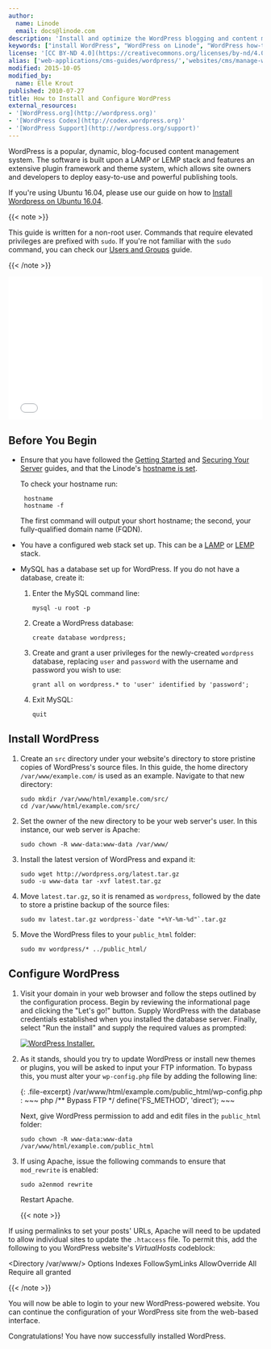 ```yaml
---
author:
  name: Linode
  email: docs@linode.com
description: 'Install and optimize the WordPress blogging and content management system on your Linode.'
keywords: ["install WordPress", "WordPress on Linode", "WordPress how-to", " how to install wordpress", " how to configure wordpress"]
license: '[CC BY-ND 4.0](https://creativecommons.org/licenses/by-nd/4.0)'
alias: ['web-applications/cms-guides/wordpress/','websites/cms/manage-web-content-with-wordpress/']
modified: 2015-10-05
modified_by:
  name: Elle Krout
published: 2010-07-27
title: How to Install and Configure WordPress
external_resources:
- '[WordPress.org](http://wordpress.org)'
- '[WordPress Codex](http://codex.wordpress.org)'
- '[WordPress Support](http://wordpress.org/support)'
---
```


WordPress is a popular, dynamic, blog-focused content management system. The software is built upon a LAMP or LEMP stack and features an extensive plugin framework and theme system, which allows site owners and developers to deploy easy-to-use and powerful publishing tools.

If you're using Ubuntu 16.04, please use our guide on how to [Install Wordpress on Ubuntu 16.04](/docs/websites/cms/install-wordpress-on-ubuntu-16-04).

{{< note >}}

This guide is written for a non-root user. Commands that require elevated privileges are prefixed with `sudo`. If you're not familiar with the `sudo` command, you can check our [Users and Groups](/docs/tools-reference/linux-users-and-groups) guide.

{{< /note >}}

<div class="wistia_responsive_padding" style="padding:56.25% 0 0 0;position:relative;"><div class="wistia_responsive_wrapper" style="height:100%;left:0;position:absolute;top:0;width:100%;"><iframe src="//fast.wistia.net/embed/iframe/weh2nc2dad?videoFoam=true" allowtransparency="true" frameborder="0" scrolling="no" class="wistia_embed" name="wistia_embed" allowfullscreen mozallowfullscreen webkitallowfullscreen oallowfullscreen msallowfullscreen width="100%" height="100%"></iframe></div></div>
<script src="//fast.wistia.net/assets/external/E-v1.js" async></script>

## Before You Begin

-  Ensure that you have followed the [Getting Started](/docs/getting-started) and [Securing Your Server](/docs/security/securing-your-server) guides, and that the Linode's [hostname is set](/docs/getting-started#setting-the-hostname).

    To check your hostname run:

        hostname
        hostname -f

    The first command will output your short hostname; the second, your fully-qualified domain name (FQDN).

-  You have a configured web stack set up. This can be a [LAMP](/docs/websites/lamp/) or [LEMP](/docs/websites/lemp/) stack.


-   MySQL has a database set up for WordPress. If you do not have a database, create it:

    1.  Enter the MySQL command line:

            mysql -u root -p

    2.  Create a WordPress database:

            create database wordpress;

    3.  Create and grant a user privileges for the newly-created `wordpress` database, replacing `user` and `password` with the username and password you wish to use:

            grant all on wordpress.* to 'user' identified by 'password';

    4.  Exit MySQL:

            quit


## Install WordPress

1.  Create an `src` directory under your website's directory to store pristine copies of WordPress's source files. In this guide, the home directory `/var/www/example.com/` is used as an example. Navigate to that new directory:

        sudo mkdir /var/www/html/example.com/src/
        cd /var/www/html/example.com/src/

2.  Set the owner of the new directory to be your web server's user. In this instance, our web server is Apache:

        sudo chown -R www-data:www-data /var/www/

3.  Install the latest version of WordPress and expand it:

        sudo wget http://wordpress.org/latest.tar.gz
        sudo -u www-data tar -xvf latest.tar.gz

4.  Move `latest.tar.gz`, so it is renamed as `wordpress`, followed by the date to store a pristine backup of the source files:

        sudo mv latest.tar.gz wordpress-`date "+%Y-%m-%d"`.tar.gz

5.  Move the WordPress files to your `public_html` folder:

        sudo mv wordpress/* ../public_html/


## Configure WordPress

1.  Visit your domain in your web browser and follow the steps outlined by the configuration process. Begin by reviewing the informational page and clicking the "Let's go!" button. Supply WordPress with the database credentials established when you installed the database server. Finally, select "Run the install" and supply the required values as prompted:

    [![WordPress Installer.](/docs/assets/wordpress-setup_small.png)](/docs/assets/wordpress-setup.png)

2.  As it stands, should you try to update WordPress or install new themes or plugins, you will be asked to input your FTP information. To bypass this, you must alter your `wp-config.php` file by adding the following line:

    {: .file-excerpt}
    /var/www/html/example.com/public_html/wp-config.php
    :   ~~~ php
        /** Bypass FTP */
        define('FS_METHOD', 'direct');
        ~~~

    Next, give WordPress permission to add and edit files in the `public_html` folder:

        sudo chown -R www-data:www-data /var/www/html/example.com/public_html

3.  If using Apache, issue the following commands to ensure that `mod_rewrite` is enabled:

        sudo a2enmod rewrite
    
    Restart Apache.

    {{< note >}}

If using permalinks to set your posts' URLs, Apache will need to be updated to allow individual sites to update the `.htaccess` file. To permit this, add the following to you WordPress website's *VirtualHosts* codeblock:

<Directory /var/www/>
Options Indexes FollowSymLinks
AllowOverride All
Require all granted
</Directory>

{{< /note >}}

You will now be able to login to your new WordPress-powered website. You can continue the configuration of your WordPress site from the web-based interface.

Congratulations! You have now successfully installed WordPress.
